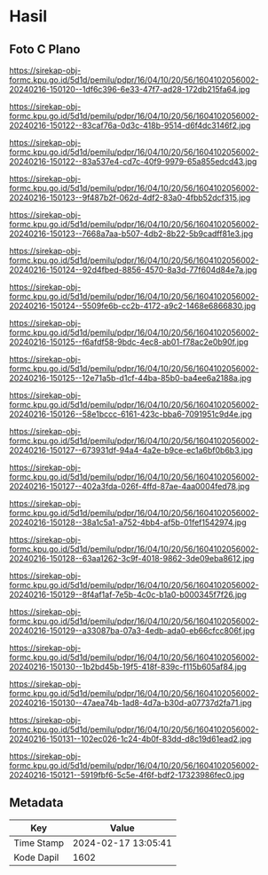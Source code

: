 # Hasil

## Foto C Plano

https://sirekap-obj-formc.kpu.go.id/5d1d/pemilu/pdpr/16/04/10/20/56/1604102056002-20240216-150120--1df6c396-6e33-47f7-ad28-172db215fa64.jpg

https://sirekap-obj-formc.kpu.go.id/5d1d/pemilu/pdpr/16/04/10/20/56/1604102056002-20240216-150122--83caf76a-0d3c-418b-9514-d6f4dc3146f2.jpg

https://sirekap-obj-formc.kpu.go.id/5d1d/pemilu/pdpr/16/04/10/20/56/1604102056002-20240216-150122--83a537e4-cd7c-40f9-9979-65a855edcd43.jpg

https://sirekap-obj-formc.kpu.go.id/5d1d/pemilu/pdpr/16/04/10/20/56/1604102056002-20240216-150123--9f487b2f-062d-4df2-83a0-4fbb52dcf315.jpg

https://sirekap-obj-formc.kpu.go.id/5d1d/pemilu/pdpr/16/04/10/20/56/1604102056002-20240216-150123--7668a7aa-b507-4db2-8b22-5b9cadff81e3.jpg

https://sirekap-obj-formc.kpu.go.id/5d1d/pemilu/pdpr/16/04/10/20/56/1604102056002-20240216-150124--92d4fbed-8856-4570-8a3d-77f604d84e7a.jpg

https://sirekap-obj-formc.kpu.go.id/5d1d/pemilu/pdpr/16/04/10/20/56/1604102056002-20240216-150124--5509fe6b-cc2b-4172-a9c2-1468e6866830.jpg

https://sirekap-obj-formc.kpu.go.id/5d1d/pemilu/pdpr/16/04/10/20/56/1604102056002-20240216-150125--f6afdf58-9bdc-4ec8-ab01-f78ac2e0b90f.jpg

https://sirekap-obj-formc.kpu.go.id/5d1d/pemilu/pdpr/16/04/10/20/56/1604102056002-20240216-150125--12e71a5b-d1cf-44ba-85b0-ba4ee6a2188a.jpg

https://sirekap-obj-formc.kpu.go.id/5d1d/pemilu/pdpr/16/04/10/20/56/1604102056002-20240216-150126--58e1bccc-6161-423c-bba6-7091951c9d4e.jpg

https://sirekap-obj-formc.kpu.go.id/5d1d/pemilu/pdpr/16/04/10/20/56/1604102056002-20240216-150127--673931df-94a4-4a2e-b9ce-ec1a6bf0b6b3.jpg

https://sirekap-obj-formc.kpu.go.id/5d1d/pemilu/pdpr/16/04/10/20/56/1604102056002-20240216-150127--402a3fda-026f-4ffd-87ae-4aa0004fed78.jpg

https://sirekap-obj-formc.kpu.go.id/5d1d/pemilu/pdpr/16/04/10/20/56/1604102056002-20240216-150128--38a1c5a1-a752-4bb4-af5b-01fef1542974.jpg

https://sirekap-obj-formc.kpu.go.id/5d1d/pemilu/pdpr/16/04/10/20/56/1604102056002-20240216-150128--63aa1262-3c9f-4018-9862-3de09eba8612.jpg

https://sirekap-obj-formc.kpu.go.id/5d1d/pemilu/pdpr/16/04/10/20/56/1604102056002-20240216-150129--8f4af1af-7e5b-4c0c-b1a0-b000345f7f26.jpg

https://sirekap-obj-formc.kpu.go.id/5d1d/pemilu/pdpr/16/04/10/20/56/1604102056002-20240216-150129--a33087ba-07a3-4edb-ada0-eb66cfcc806f.jpg

https://sirekap-obj-formc.kpu.go.id/5d1d/pemilu/pdpr/16/04/10/20/56/1604102056002-20240216-150130--1b2bd45b-19f5-418f-839c-f115b605af84.jpg

https://sirekap-obj-formc.kpu.go.id/5d1d/pemilu/pdpr/16/04/10/20/56/1604102056002-20240216-150130--47aea74b-1ad8-4d7a-b30d-a07737d2fa71.jpg

https://sirekap-obj-formc.kpu.go.id/5d1d/pemilu/pdpr/16/04/10/20/56/1604102056002-20240216-150131--102ec026-1c24-4b0f-83dd-d8c19d61ead2.jpg

https://sirekap-obj-formc.kpu.go.id/5d1d/pemilu/pdpr/16/04/10/20/56/1604102056002-20240216-150121--5919fbf6-5c5e-4f6f-bdf2-17323986fec0.jpg


## Metadata

| Key        | Value               |
| ---------- | ------------------- |
| Time Stamp | 2024-02-17 13:05:41 |
| Kode Dapil | 1602                |



